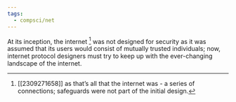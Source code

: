 ```yaml
---
tags:
  - compsci/net
---
```


At its inception, the internet [^1] was not designed for security as it was assumed that its users would consist of mutually trusted individuals; now, internet protocol designers must try to keep up with the ever-changing landscape of the internet.

[^1]: [[2309271658]] as that’s all that the internet was - a series of connections; safeguards were not part of the initial design.
